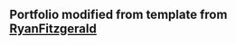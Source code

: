 ## Portfolio modified from template from [RyanFitzgerald](https://github.com/RyanFitzgerald/devportfolio)
